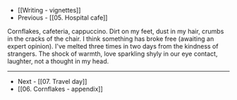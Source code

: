 - [[Writing - vignettes]]
- Previous - [[05. Hospital cafe]]

Cornflakes, cafeteria, cappuccino. Dirt on my feet, dust in my hair, crumbs in the cracks of the chair. I think something has broke free (awaiting an expert opinion). I've melted three times in two days from the kindness of strangers. The shock of warmth, love sparkling shyly in our eye contact, laughter, not a thought in my head.

---
- Next - [[07. Travel day]]
- [[06. Cornflakes - appendix]]